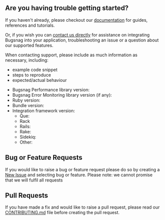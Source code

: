 ## Are you having trouble getting started?
If you haven't already, please checkout our [documentation](https://docs.bugsnag.com/performance/integration-guides/ruby/) for guides, references and tutorials.

Or, if you wish you can [contact us directly](mailto:support@bugsnag.com) for assistance on integrating Bugsnag into your application, troubleshooting an issue or a question about our supported features.

When contacting support, please include as much information as necessary, including:

- example code snippet
- steps to reproduce
- expected/actual behaviour 

* Bugsnag Performance library version:
* Bugsnag Error Monitoring library version (if any):
* Ruby version:
* Bundle version:
* Integration framework version:
    * Que:
    * Rack
    * Rails:
    * Rake:
    * Sidekiq:
    * Other:

## Bug or Feature Requests
If you would like to raise a bug or feature request please do so by creating a [New Issue](https://github.com/bugsnag/bugsnag-ruby-performance/issues/new/choose) and selecting bug or feature.
Please note: we cannot promise that we will fulfil all requests

## Pull Requests
If you have made a fix and would like to raise a pull request, please read our [CONTRIBUTING.md](../CONTRIBUTING.md) file before creating the pull request.